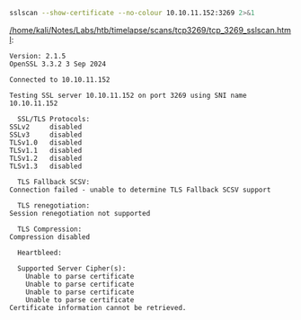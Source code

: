 ```bash
sslscan --show-certificate --no-colour 10.10.11.152:3269 2>&1
```

[/home/kali/Notes/Labs/htb/timelapse/scans/tcp3269/tcp_3269_sslscan.html](file:///home/kali/Notes/Labs/htb/timelapse/scans/tcp3269/tcp_3269_sslscan.html):

```
Version: 2.1.5
OpenSSL 3.3.2 3 Sep 2024

Connected to 10.10.11.152

Testing SSL server 10.10.11.152 on port 3269 using SNI name 10.10.11.152

  SSL/TLS Protocols:
SSLv2     disabled
SSLv3     disabled
TLSv1.0   disabled
TLSv1.1   disabled
TLSv1.2   disabled
TLSv1.3   disabled

  TLS Fallback SCSV:
Connection failed - unable to determine TLS Fallback SCSV support

  TLS renegotiation:
Session renegotiation not supported

  TLS Compression:
Compression disabled

  Heartbleed:

  Supported Server Cipher(s):
    Unable to parse certificate
    Unable to parse certificate
    Unable to parse certificate
    Unable to parse certificate
Certificate information cannot be retrieved.



```
